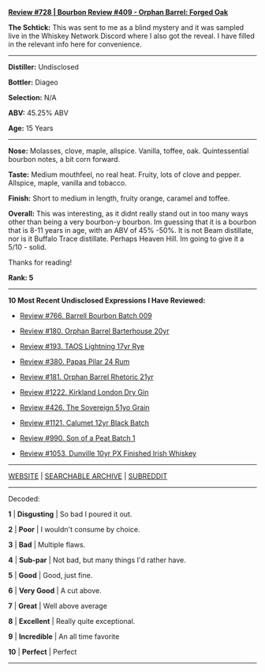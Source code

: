 
[**Review #728 | Bourbon Review #409 - Orphan Barrel: Forged Oak**]( https://t8ke.review/review-728-orphan-barrel-forged-oak/)

**The Schtick:** This was sent to me as a blind mystery and it was sampled live in the Whiskey Network Discord where I also got the reveal. I have filled in the relevant info here for convenience. 

-----

**Distiller:** Undisclosed

**Bottler:** Diageo

**Selection:** N/A

**ABV:** 45.25% ABV

**Age:** 15 Years 

-----

**Nose:**  Molasses, clove, maple, allspice. Vanilla, toffee, oak. Quintessential bourbon notes, a bit corn forward. 

**Taste:** Medium mouthfeel, no real heat. Fruity, lots of clove and pepper. Allspice, maple, vanilla and tobacco. 

**Finish:** Short to medium in length, fruity orange, caramel and toffee. 

**Overall:** This was interesting, as it didnt really stand out in too many ways other than being a very bourbon-y bourbon. Im guessing that it is a bourbon that is 8-11 years in age, with an ABV of 45% -50%. It is not Beam distillate, nor is it Buffalo Trace distillate. Perhaps Heaven Hill. Im going to give it a 5/10 - solid.

Thanks for reading!

**Rank: 5**

----- 

**10 Most Recent Undisclosed Expressions I Have Reviewed:** 

- [Review #766. Barrell Bourbon Batch 009]( https://t8ke.review/review-766-barrell-bourbon-batch-009/) 

- [Review #180. Orphan Barrel Barterhouse 20yr]( https://t8ke.review/review-180-orphan-barrel-barterhouse-20yr-re-review/) 

- [Review #193. TAOS Lightning 17yr Rye]( https://t8ke.review/review-193-cerain-st-vain-lightning-kl-17yr-rye/) 

- [Review #380. Papas Pilar 24 Rum]( https://t8ke.review/review-380-papas-pilar-24/) 

- [Review #181. Orphan Barrel Rhetoric 21yr]( https://t8ke.review/review-181-orphan-barrel-rhetoric-21yr-re-review/) 

- [Review #1222. Kirkland London Dry Gin]( https://t8ke.review/review-1222-kirkland-london-dry-gin) 

- [Review #426. The Sovereign 51yo Grain]( https://t8ke.review/review-426-sovereign51grain/) 

- [Review #1121. Calumet 12yr Black Batch]( https://t8ke.review/review-1121-calumet-12yr-black-batch-single-rack-bourbon/) 

- [Review #990. Son of a Peat Batch 1]( https://t8ke.review/review-990-son-of-a-peat-batch-1/) 

- [Review #1053. Dunville 10yr PX Finished Irish Whiskey]( https://t8ke.review/review-1053-dunville-10yr-px-finished-irish-whiskey/) 

-----

[WEBSITE](https://t8ke.review) | [SEARCHABLE ARCHIVE](https://t8ke.review/review-archive/) | [SUBREDDIT](https://reddit.com/r/t8kereviews)

-----

Decoded:

**1** | **Disgusting** | So bad I poured it out.

**2** | **Poor** | I wouldn't consume by choice.

**3** | **Bad** | Multiple flaws.

**4** | **Sub-par** | Not bad, but many things I'd rather have.

**5** | **Good** | Good, just fine.

**6** | **Very Good** | A cut above.

**7** | **Great** | Well above average

**8** | **Excellent** | Really quite exceptional.

**9** | **Incredible** | An all time favorite

**10** | **Perfect** | Perfect

----

